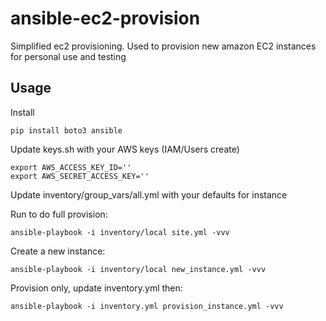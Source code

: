 # ansible-ec2-provision

Simplified ec2 provisioning. 
Used to provision new amazon EC2 instances for personal use and testing

## Usage

Install
```commandline
pip install boto3 ansible
```

Update keys.sh with your AWS keys (IAM/Users create)
```
export AWS_ACCESS_KEY_ID=''
export AWS_SECRET_ACCESS_KEY=''
```

Update inventory/group_vars/all.yml with your defaults for instance

Run to do full provision:
```commandline 
ansible-playbook -i inventory/local site.yml -vvv
```

Create a new instance:
```commandline
ansible-playbook -i inventory/local new_instance.yml -vvv
```


Provision only, update inventory.yml then:
```commandline
ansible-playbook -i inventory.yml provision_instance.yml -vvv
```